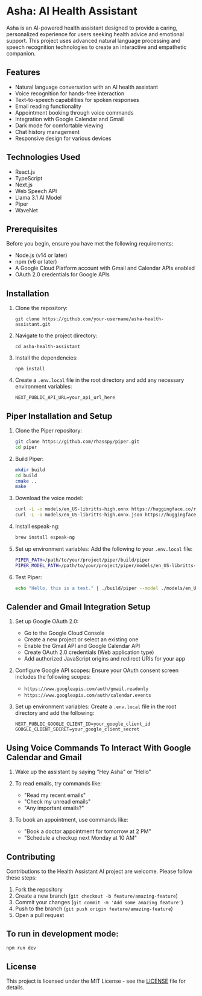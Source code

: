 # Asha: AI Health Assistant

Asha is an AI-powered health assistant designed to provide a caring, personalized experience for users seeking health advice and emotional support. This project uses advanced natural language processing and speech recognition technologies to create an interactive and empathetic companion.

## Features

- Natural language conversation with an AI health assistant
- Voice recognition for hands-free interaction
- Text-to-speech capabilities for spoken responses
- Email reading functionality
- Appointment booking through voice commands
- Integration with Google Calendar and Gmail
- Dark mode for comfortable viewing
- Chat history management
- Responsive design for various devices

## Technologies Used

- React.js
- TypeScript
- Next.js
- Web Speech API
- Llama 3.1 AI Model
- Piper
- WaveNet

## Prerequisites

Before you begin, ensure you have met the following requirements:


- Node.js (v14 or later)
- npm (v6 or later)
- A Google Cloud Platform account with Gmail and Calendar APIs enabled
- OAuth 2.0 credentials for Google APIs

## Installation

1. Clone the repository:
   ```
   git clone https://github.com/your-username/asha-health-assistant.git

   ```

2. Navigate to the project directory:
   ```
   cd asha-health-assistant
   ```

3. Install the dependencies:
   ```
   npm install
   ```

4. Create a `.env.local` file in the root directory and add any necessary environment variables:
   ```
   NEXT_PUBLIC_API_URL=your_api_url_here
   ```

## Piper Installation and Setup

1. Clone the Piper repository:
   ```bash
   git clone https://github.com/rhasspy/piper.git
   cd piper
   ```

2. Build Piper:
   ```bash
   mkdir build
   cd build
   cmake ..
   make
   ```

3. Download the voice model:
   ```bash
   curl -L -o models/en_US-libritts-high.onnx https://huggingface.co/rhasspy/piper-voices/resolve/v1.0.0/en/en_US/libritts/high/en_US-libritts-high.onnx
   curl -L -o models/en_US-libritts-high.onnx.json https://huggingface.co/rhasspy/piper-voices/resolve/v1.0.0/en/en_US/libritts/high/en_US-libritts-high.onnx.json
   ```

4. Install espeak-ng:
   ```bash
   brew install espeak-ng
   ```

5. Set up environment variables:
   Add the following to your `.env.local` file:
   ```bash
   PIPER_PATH=/path/to/your/project/piper/build/piper
   PIPER_MODEL_PATH=/path/to/your/project/piper/models/en_US-libritts-high.onnx
   ```

6. Test Piper:
   ```bash
   echo "Hello, this is a test." | ./build/piper --model ./models/en_US-libritts-high.onnx --output_file test.wav
   ```

## Calender and Gmail Integration Setup

1. Set up Google OAuth 2.0:
   - Go to the Google Cloud Console
   - Create a new project or select an existing one
   - Enable the Gmail API and Google Calendar API
   - Create OAuth 2.0 credentials (Web application type)
   - Add authorized JavaScript origins and redirect URIs for your app
   

2. Configure Google API scopes:
   Ensure your OAuth consent screen includes the following scopes:
   - `https://www.googleapis.com/auth/gmail.readonly`
   - `https://www.googleapis.com/auth/calendar.events`

3. Set up environment variables:
   Create a `.env.local` file in the root directory and add the following:
   ```
   NEXT_PUBLIC_GOOGLE_CLIENT_ID=your_google_client_id
   GOOGLE_CLIENT_SECRET=your_google_client_secret
   ```
## Using Voice Commands To Interact With Google Calendar and Gmail

1. Wake up the assistant by saying "Hey Asha" or "Hello"

2. To read emails, try commands like:
   - "Read my recent emails"
   - "Check my unread emails"
   - "Any important emails?"

3. To book an appointment, use commands like:
   - "Book a doctor appointment for tomorrow at 2 PM"
   - "Schedule a checkup next Monday at 10 AM"

## Contributing

Contributions to the Health Assistant AI project are welcome. Please follow these steps:

1. Fork the repository
2. Create a new branch (`git checkout -b feature/amazing-feature`)
3. Commit your changes (`git commit -m 'Add some amazing feature'`)
4. Push to the branch (`git push origin feature/amazing-feature`)
5. Open a pull request

## To run in development mode:
   ```bash
   npm run dev

  ```
## License

This project is licensed under the MIT License - see the [LICENSE](LICENSE) file for details.

